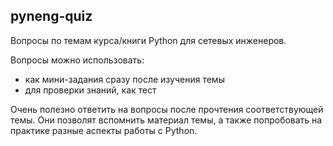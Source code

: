 ## pyneng-quiz

Вопросы по темам курса/книги Python для сетевых инженеров.

Вопросы можно использовать:

* как мини-задания сразу после изучения темы
* для проверки знаний, как тест

Очень полезно ответить на вопросы после прочтения соответствующей темы. Они
позволят вспомнить материал темы, а также попробовать на практике разные
аспекты работы с Python.

